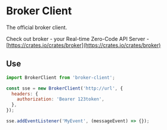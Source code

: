 # Broker Client

The official broker client.

Check out broker - your Real-time Zero-Code API Server - [https://crates.io/crates/broker](https://crates.io/crates/broker)

## Use

```javascript
import BrokerClient from 'broker-client';

const sse = new BrokerClient('http://url', {
  headers: {
    authorization: 'Bearer 123token',
  },
});

sse.addEventListener('MyEvent', (messageEvent) => {});
```
